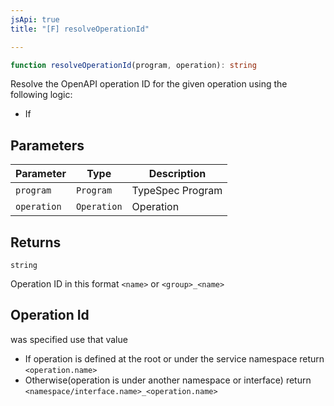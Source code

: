 ```yaml
---
jsApi: true
title: "[F] resolveOperationId"

---
```

```ts
function resolveOperationId(program, operation): string
```

Resolve the OpenAPI operation ID for the given operation using the following logic:
- If

## Parameters

| Parameter | Type | Description |
| ------ | ------ | ------ |
| `program` | `Program` | TypeSpec Program |
| `operation` | `Operation` | Operation |

## Returns

`string`

Operation ID in this format `<name>` or `<group>_<name>`

## Operation Id

was specified use that value
- If operation is defined at the root or under the service namespace return `<operation.name>`
- Otherwise(operation is under another namespace or interface) return `<namespace/interface.name>_<operation.name>`

